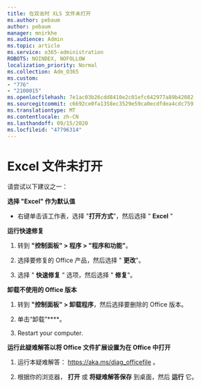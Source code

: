 ```yaml
---
title: 在双击时 XLS 文件未打开
ms.author: pebaum
author: pebaum
manager: mnirkhe
ms.audience: Admin
ms.topic: article
ms.service: o365-administration
ROBOTS: NOINDEX, NOFOLLOW
localization_priority: Normal
ms.collection: Adm_O365
ms.custom:
- "776"
- "2100015"
ms.openlocfilehash: 7e1ac03b26cdd8410e2c01efc642977a89b42082
ms.sourcegitcommit: c6692ce0fa1358ec3529e59ca0ecdfdea4cdc759
ms.translationtype: MT
ms.contentlocale: zh-CN
ms.lasthandoff: 09/15/2020
ms.locfileid: "47796314"
---
```

# <a name="excel-file-doesnt-open"></a>Excel 文件未打开

请尝试以下建议之一：

**选择 "Excel" 作为默认值**

* 右键单击该工作表，选择 "**打开方式**"，然后选择 " **Excel** "

**运行快速修复**

1. 转到 **"控制面板" > 程序 > "程序和功能"**。

2. 选择要修复的 Office 产品，然后选择 " **更改**"。

3. 选择 " **快速修复** " 选项，然后选择 " **修复**"。

**卸载不使用的 Office 版本**

1. 转到 **"控制面板" > 卸载程序**，然后选择要删除的 Office 版本。

2. 单击“卸载”****。

3. Restart your computer.

**运行此疑难解答以将 Office 文件扩展设置为在 Office 中打开**

1. 运行本疑难解答： https://aka.ms/diag_officefile 。

2. 根据你的浏览器， **打开** 或 **将疑难解答保存** 到桌面，然后 **运行** 它。
